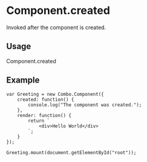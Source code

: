 # Component.created

Invoked after the component is created.

## Usage

Component.created

## Example

	var Greeting = new Combo.Component({
		created: function() {
			console.log("The component was created.");
		},
		render: function() {
			return `
				<div>Hello World</div>
			`;
		}
	});

	Greeting.mount(document.getElementById("root"));